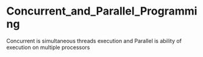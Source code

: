 # Concurrent_and_Parallel_Programming
Concurrent is simultaneous threads execution and Parallel is ability of execution on multiple processors

